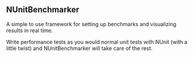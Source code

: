 NUnitBenchmarker
----------------------------------------------

A simple to use framework for setting up benchmarks and visualizing results in real time.

Write performance tests as you would normal unit tests with NUnit (with a little twist) and NUnitBenchmarker will take care of the rest.
